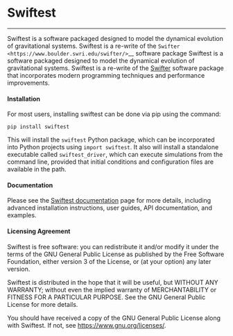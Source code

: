# Swiftest 

---
Swiftest is a software packaged designed to model the dynamical evolution of gravitational systems. Swiftest is a re-write of the
`Swifter <https://www.boulder.swri.edu/swifter/>`__ software package 
Swiftest is a software packaged designed to model the dynamical evolution of gravitational systems. Swiftest is a re-write of the [Swifter](https://www.boulder.swri.edu/swifter/) software package that incorporates modern programming techniques and performance
improvements. 

#### Installation

For most users, installing swiftest can be done via pip using the command:

```
pip install swiftest
```

This will install the `swiftest` Python package, which can be incorporated into Python projects using `import swiftest`. It also will install a standalone executable called `swiftest_driver`, which can execute simulations from the command line, provided that initial conditions and configuration files are available in the path. 

#### Documentation

Please see the [Swiftest documentation](https://swiftest.readthedocs.io/en/latest/) page for more details, including advanced installation instructions, user guides, API documentation, and examples.

#### Licensing Agreement

Swiftest is free software: you can redistribute it and/or modify it under the terms of the GNU General Public License as published by the Free Software Foundation, either version 3 of the License, or (at your option) any later version.

Swiftest is distributed in the hope that it will be useful, but WITHOUT ANY WARRANTY; without even the implied warranty of MERCHANTABILITY or FITNESS FOR A PARTICULAR PURPOSE. See the GNU General Public License for more details.

You should have received a copy of the GNU General Public License along with Swiftest. If not, see <https://www.gnu.org/licenses/>. 
